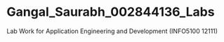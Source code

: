 # Gangal_Saurabh_002844136_Labs
Lab Work for Application Engineering and Development (INFO5100 12111)

